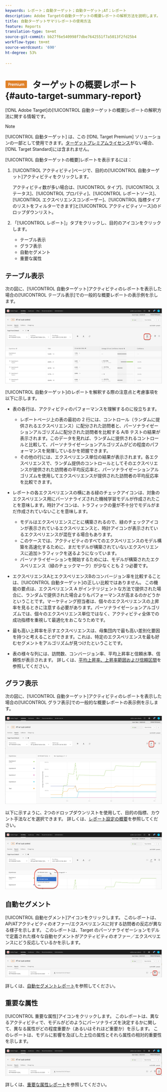 ```yaml
---
keywords: レポート；自動ターゲット；自動ターゲット;AT；レポート
description: Adobe Targetの自動ターゲットの概要レポートの解釈方法を説明します。 このレポートから、自動セグメントレポートと重要属性レポートに切り替えることができます。
title: 自動ターゲットサマリレポートの使用方法
feature: Reports
translation-type: tm+mt
source-git-commit: bb27f6e540998f7dbe7642551f7a5013f2fd25b4
workflow-type: tm+mt
source-wordcount: '690'
ht-degree: 53%

---
```



# ![PREMIUM自動](/help/assets/premium.png) ターゲットの概要レポート{#auto-target-summary-report}

[!DNL Adobe Target]の[!UICONTROL 自動ターゲットの概要]レポートの解釈方法に関する情報です。

>[!NOTE]
>
>[!UICONTROL 自動ターゲット] は、この [!DNL Target Premium] ソリューションの一部として使用できます。[ターゲットプレミアムライセンス](/help/c-intro/intro.md#premium)がない場合、[!DNL Target Standard]には含まれません。

[!UICONTROL 自動ターゲットの概要]レポートを表示するには：

1. [!UICONTROL アクティビティ]ページで、目的の[!UICONTROL 自動ターゲット]アクティビティをクリックします。

   アクティビティ数が多い場合は、[!UICONTROL タイプ]、[!UICONTROL ステータス]、[!UICONTROL プロパティ]、[!UICONTROL レポートソース]、[!UICONTROL エクスペリエンスコンポーザー]、[!UICONTROL 指標タイプのリストをフィルターできます]と[!UICONTROL アクティビティソース]のドロップダウンリスト。

1. 「[!UICONTROL レポート]」タブをクリックし、目的のアイコンをクリックします。

   * テーブル表示
   * グラフ表示
   * 自動セグメント
   * 重要な属性

## テーブル表示

次の図に、[!UICONTROL 自動ターゲット]アクティビティのレポートを表示した場合の[!UICONTROL テーブル表示]での一般的な概要レポートの表示例を示します。

![自動ターゲット表表示レポート](/help/c-reports/assets/at-table-view.png)

[!UICONTROL 自動ターゲット]のレポートを解釈する際の注意点と考慮事項を以下に示します。

* 表の各行は、アクティビティのパフォーマンスを理解するのに役立ちます。

   * レポートページ上の表の最初の 2 行には、コントロール（ランダムに提供されるエクスペリエンス）に配分された訪問者と、パーソナライゼーションアルゴリズムに配分された訪問者を比較する A/B テストの結果が表示されます。このデータを見れば、ランダムに提供されるコントロールと比較して、パーソナライゼーションアルゴリズムがどの程度のパフォーマンスを発揮しているかを把握できます。
   * その他の行には、エクスペリエンス単位の結果が表示されます。各エクスペリエンスで、ランダム提供のコントロールとしてそのエクスペリエンスが提供された訪問者の平均反応率と、パーソナライゼーションアルゴリズムを使用してエクスペリエンスが提供された訪問者の平均反応率を比較できます。

* レポートの各エクスペリエンスの横にある緑のチェックアイコンは、対象のエクスペリエンス用にパーソナライズされた機械学習モデルが作成されたことを意味します。時計アイコンは、トラフィックの量が不十分でモデルがまだ作成されていないことを意味します。

   * モデルはエクスペリエンスごとに構築されるので、緑のチェックアイコンが表示されているエクスペリエンスと、時計アイコンが表示されているエクスペリエンスが混在する場合もあります。
   * このケースでは、アクティビティのすべてのエクスペリエンスのモデル構築を高速化するために、まだモデルが構築されていないエクスペリエンスに追加トラフィックを送るようになっています。
   * パーソナライゼーションを開始するためには、モデルが構築されたエクスペリエンス（緑のチェックマーク）が少なくとも 2 つ必要です。

* エクスペリエンスAとエクスペリエンスBのコンバージョン率を比較することは、[!UICONTROL 自動ターゲット]の正しい比較ではありません。 この機能の要点は、エクスペリエンス A がインテリジェントな方法で提供された場合に、ランダムで提供された場合よりもパフォーマンスが高まるのかどうかということです。マーケティング担当者は、個々のエクスペリエンスの上昇率を見るときに注意する必要があります。パーソナライゼーションアルゴリズムでは、個々のエクスペリエンス単位ではなく、アクティビティ全体での成功指標を重視して最適化をおこなうためです。
* 最も高い上昇率を示すエクスペリエンスは、母集団内で最も高い差別化要因を持つと考えることができます。これは、特定のエクスペリエンスを最も好むセグメントをアルゴリズムが見つけたということです。
* 表の様々な列には、訪問数、コンバージョン率、平均上昇率と信頼水準、信頼性が表示されます。 詳しくは、[平均上昇率、上昇率範囲および信頼区間](/help/c-reports/c-report-settings/average-lift-bounds-and-confidence-interval.md)を参照してください。

## グラフ表示

次の図に、[!UICONTROL 自動ターゲット]アクティビティのレポートを表示した場合の[!UICONTROL グラフ表示]での一般的な概要レポートの表示例を示します。

![自動ターゲットグラフ表示レポート](/help/c-reports/assets/at-graph-view.png)

以下に示すように、2つのドロップダウンリストを使用して、目的の指標、カウント手法などを選択できます。 詳しくは、[レポート設定の概要](/help/c-reports/c-report-settings/report-settings.md)を参照してください。

![自動ターゲットグラフ表示レポート](/help/c-reports/assets/at-graph-view-2.png)

## 自動セグメント

[!UICONTROL 自動セグメント]アイコンをクリックします。 このレポートは、AP/ATアクティビティのオファー/エクスペリエンスに対する訪問者の反応が異なる様子を示します。 このレポートは、Target のパーソナライゼーションモデルで定義された様々な自動セグメントがアクティビティのオファー／エクスペリエンスにどう反応しているかを示します。

![自動セグメントアイコン](/help/c-reports/assets/icon-automated-sements.png)

詳しくは、[自動セグメントレポート](/help/c-reports/c-personalization-insights-reports/automated-segments-report.md)を参照してください。

## 重要な属性

[!UICONTROL 重要な属性]アイコンをクリックします。 このレポートは、異なるアクティビティで、モデルがどのようにパーソナライズを決定するかに関して、異なる属性がどの程度重要か（あるいはそれほど重要か）を示します。 このレポートは、モデルに影響を及ぼした上位の属性とそれら属性の相対的重要性を示します。

![重要な属性アイコン](/help/c-reports/assets/icon-important-attributes.png)

詳しくは、[重要な属性レポート](/help/c-reports/c-personalization-insights-reports/important-attributes-report.md)を参照してください。

